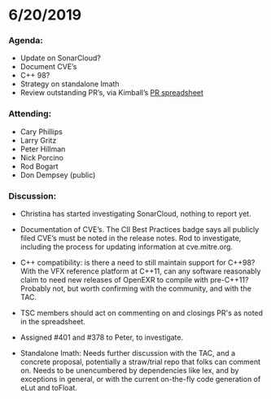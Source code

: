 # 6/20/2019

### Agenda:
* Update on SonarCloud?
* Document CVE’s
* C++ 98?
* Strategy on standalone Imath
* Review outstanding PR’s, via Kimball’s [PR spreadsheet](https://docs.google.com/spreadsheets/d/1dwgWs5GWur-BJkYf4J3ChbjMfb5ZlVn7q1QHq9XmB2Y/edit?ts=5d0409a9#gid=0)

### Attending:
* Cary Phillips
* Larry Gritz
* Peter Hillman
* Nick Porcino
* Rod Bogart
* Don Dempsey (public)

### Discussion:

* Christina has started investigating SonarCloud, nothing to report yet.

* Documentation of CVE’s. The CII Best Practices badge says all
  publicly filed CVE’s must be noted in the release notes. Rod to
  investigate, including the process for updating information at
  cve.mitre.org.

* C++ compatibility: is there a need to still maintain support for
  C++98? With the VFX reference platform at C++11, can any software
  reasonably claim to need new releases of OpenEXR to compile with
  pre-C++11? Probably not, but worth confirming with the community,
  and with the TAC.

* TSC members should act on commenting on and closings PR's as noted
  in the spreadsheet.

* Assigned #401 and #378 to Peter, to investigate.

* Standalone Imath: Needs further discussion with the TAC, and a
  concrete proposal, potentially a straw/trial repo that folks can
  comment on. Needs to be unencumbered by dependencies like Iex, and
  by exceptions in general, or with the current on-the-fly code
  generation of eLut and toFloat.


